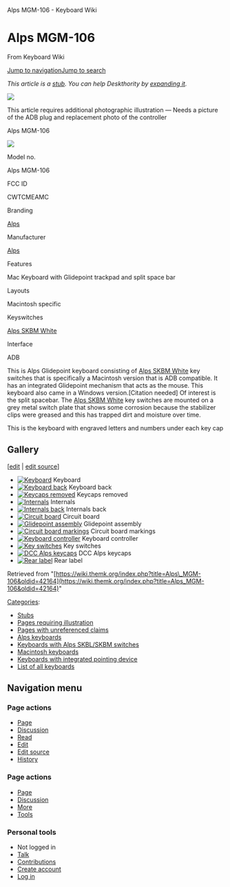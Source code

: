 Alps MGM-106 - Keyboard Wiki

Alps MGM-106
============

From Keyboard Wiki 

[Jump to navigation](https://wiki.themk.org/index.php/Alps_MGM-106#column-one)[Jump to search](https://wiki.themk.org/index.php/Alps_MGM-106#searchInput)

*This article is a [stub](https://wiki.themk.org/index.php/Deskthority:stub "Deskthority:stub"). You can help Deskthority by [expanding it](https://wiki.themk.org/index.php?title=Alps_MGM-106&action=edit).*

![](https://wiki.themk.org/images/1/1a/Template_icon--Illustration.png)

This article requires additional photographic illustration — Needs a picture of the ADB plug and replacement photo of the controller

Alps MGM-106

[![](https://wiki.themk.org/images/thumb/3/3e/Alps_MCM-106_Mac_keyboard.jpg/500px-Alps_MCM-106_Mac_keyboard.jpg)](https://wiki.themk.org/index.php/File:Alps_MCM-106_Mac_keyboard.jpg)

Model no.

Alps MGM-106

FCC ID

CWTCMEAMC

Branding

[Alps](https://wiki.themk.org/index.php/Alps "Alps")

Manufacturer

[Alps](https://wiki.themk.org/index.php/Alps "Alps")

Features

Mac Keyboard with Glidepoint trackpad and split space bar

Layouts

Macintosh specific

Keyswitches

[Alps SKBM White](https://wiki.themk.org/index.php/Alps_SKBM_White "Alps SKBM White")

Interface

ADB

This is Alps Glidepoint keyboard consisting of [Alps SKBM White](https://wiki.themk.org/index.php/Alps_SKBM_White "Alps SKBM White") key switches that is specifically a Macintosh version that is ADB compatible. It has an integrated Glidepoint mechanism that acts as the mouse. This keyboard also came in a Windows version.\[Citation needed\] Of interest is the split spacebar. The [Alps SKBM White](https://wiki.themk.org/index.php/Alps_SKBM_White "Alps SKBM White") key switches are mounted on a grey metal switch plate that shows some corrosion because the stabilizer clips were greased and this has trapped dirt and moisture over time.

This is the keyboard with engraved letters and numbers under each key cap

Gallery
-------

\[[edit](https://wiki.themk.org/index.php?title=Alps_MGM-106&veaction=edit&section=1 "Edit section: Gallery") | [edit source](https://wiki.themk.org/index.php?title=Alps_MGM-106&action=edit&section=1 "Edit section's source code: Gallery")\]

*   [![Keyboard](https://wiki.themk.org/images/thumb/3/3e/Alps_MCM-106_Mac_keyboard.jpg/500px-Alps_MCM-106_Mac_keyboard.jpg)](https://wiki.themk.org/index.php/File:Alps_MCM-106_Mac_keyboard.jpg "Keyboard") Keyboard 
*   [![Keyboard back](https://wiki.themk.org/images/thumb/6/60/Alps_MCM-106_Mac_back.jpg/500px-Alps_MCM-106_Mac_back.jpg)](https://wiki.themk.org/index.php/File:Alps_MCM-106_Mac_back.jpg "Keyboard back") Keyboard back 
*   [![Keycaps removed](https://wiki.themk.org/images/thumb/3/35/Alps_MCM-106_Mac_no_key_caps.jpg/500px-Alps_MCM-106_Mac_no_key_caps.jpg)](https://wiki.themk.org/index.php/File:Alps_MCM-106_Mac_no_key_caps.jpg "Keycaps removed") Keycaps removed 
*   [![Internals](https://wiki.themk.org/images/thumb/0/0a/Alps_MCM-106_Mac_internals.jpg/500px-Alps_MCM-106_Mac_internals.jpg)](https://wiki.themk.org/index.php/File:Alps_MCM-106_Mac_internals.jpg "Internals") Internals 
*   [![Internals back](https://wiki.themk.org/images/thumb/a/a2/Alps_MCM-106_Mac_internals_back.jpg/500px-Alps_MCM-106_Mac_internals_back.jpg)](https://wiki.themk.org/index.php/File:Alps_MCM-106_Mac_internals_back.jpg "Internals back") Internals back 
*   [![Circuit board](https://wiki.themk.org/images/thumb/f/fb/Alps_MCM-106_Mac_PCB.jpg/500px-Alps_MCM-106_Mac_PCB.jpg)](https://wiki.themk.org/index.php/File:Alps_MCM-106_Mac_PCB.jpg "Circuit board") Circuit board 
*   [![Glidepoint assembly](https://wiki.themk.org/images/thumb/d/d4/Alps_MCM-106_Mac_MCM-106_assemby.jpg/500px-Alps_MCM-106_Mac_MCM-106_assemby.jpg)](https://wiki.themk.org/index.php/File:Alps_MCM-106_Mac_MCM-106_assemby.jpg "Glidepoint assembly") Glidepoint assembly 
*   [![Circuit board markings](https://wiki.themk.org/images/thumb/a/a9/Alps_MCM-106_Mac_PCB_marking.jpg/500px-Alps_MCM-106_Mac_PCB_marking.jpg)](https://wiki.themk.org/index.php/File:Alps_MCM-106_Mac_PCB_marking.jpg "Circuit board markings") Circuit board markings 
*   [![Keyboard controller](https://wiki.themk.org/images/thumb/d/dc/Alps_MCM-106_Mac_IC_date.jpg/500px-Alps_MCM-106_Mac_IC_date.jpg)](https://wiki.themk.org/index.php/File:Alps_MCM-106_Mac_IC_date.jpg "Keyboard controller") Keyboard controller 
*   [![Key switches](https://wiki.themk.org/images/thumb/c/c9/Alps_MCM-106_Mac_key_switches.jpg/500px-Alps_MCM-106_Mac_key_switches.jpg)](https://wiki.themk.org/index.php/File:Alps_MCM-106_Mac_key_switches.jpg "Key switches") Key switches 
*   [![DCC Alps keycaps](https://wiki.themk.org/images/thumb/e/e6/Alps_MCM-106_Mac_DCC_Alps_Key_Cap.jpg/500px-Alps_MCM-106_Mac_DCC_Alps_Key_Cap.jpg)](https://wiki.themk.org/index.php/File:Alps_MCM-106_Mac_DCC_Alps_Key_Cap.jpg "DCC Alps keycaps") DCC Alps keycaps 
*   [![Rear label](https://wiki.themk.org/images/thumb/4/4c/Alps_MCM-106_Mac_rear_label.jpg/500px-Alps_MCM-106_Mac_rear_label.jpg)](https://wiki.themk.org/index.php/File:Alps_MCM-106_Mac_rear_label.jpg "Rear label") Rear label

Retrieved from "[https://wiki.themk.org/index.php?title=Alps\_MGM-106&oldid=42164](https://wiki.themk.org/index.php?title=Alps_MGM-106&oldid=42164)"

[Categories](https://wiki.themk.org/index.php/Special:Categories "Special:Categories"):

*   [Stubs](https://wiki.themk.org/index.php/Category:Stubs "Category:Stubs")
*   [Pages requiring illustration](https://wiki.themk.org/index.php/Category:Pages_requiring_illustration "Category:Pages requiring illustration")
*   [Pages with unreferenced claims](https://wiki.themk.org/index.php/Category:Pages_with_unreferenced_claims "Category:Pages with unreferenced claims")
*   [Alps keyboards](https://wiki.themk.org/index.php/Category:Alps_keyboards "Category:Alps keyboards")
*   [Keyboards with Alps SKBL/SKBM switches](https://wiki.themk.org/index.php/Category:Keyboards_with_Alps_SKBL/SKBM_switches "Category:Keyboards with Alps SKBL/SKBM switches")
*   [Macintosh keyboards](https://wiki.themk.org/index.php/Category:Macintosh_keyboards "Category:Macintosh keyboards")
*   [Keyboards with integrated pointing device](https://wiki.themk.org/index.php/Category:Keyboards_with_integrated_pointing_device "Category:Keyboards with integrated pointing device")
*   [List of all keyboards](https://wiki.themk.org/index.php/Category:List_of_all_keyboards "Category:List of all keyboards")

Navigation menu
---------------

### Page actions

*   [Page](https://wiki.themk.org/index.php/Alps_MGM-106 "View the content page [c]")
*   [Discussion](https://wiki.themk.org/index.php?title=Talk:Alps_MGM-106&action=edit&redlink=1 "Discussion about the content page (page does not exist) [t]")
*   [Read](https://wiki.themk.org/index.php/Alps_MGM-106)
*   [Edit](https://wiki.themk.org/index.php?title=Alps_MGM-106&veaction=edit "Edit this page [v]")
*   [Edit source](https://wiki.themk.org/index.php?title=Alps_MGM-106&action=edit "Edit the source code of this page [e]")
*   [History](https://wiki.themk.org/index.php?title=Alps_MGM-106&action=history "Past revisions of this page [h]")

### Page actions

*   [Page](https://wiki.themk.org/index.php/Alps_MGM-106 "Page")
*   [Discussion](https://wiki.themk.org/index.php?title=Talk:Alps_MGM-106&action=edit&redlink=1 " (page does not exist)")
*   [More](https://wiki.themk.org/index.php/Alps_MGM-106#p-cactions)
*   [Tools](https://wiki.themk.org/index.php/Alps_MGM-106#p-tb "Tools")

### Personal tools

*   Not logged in
*   [Talk](https://wiki.themk.org/index.php/Special:MyTalk "Discussion about edits from this IP address [n]")
*   [Contributions](https://wiki.themk.org/index.php/Special:MyContributions "A list of edits made from this IP address [y]")
*   [Create account](https://wiki.themk.org/index.php?title=Special:CreateAccount&returnto=Alps+MGM-106 "You are encouraged to create an account and log in; however, it is not mandatory")
*   [Log in](https://wiki.themk.org/index.php?title=Special:UserLogin&returnto=Alps+MGM-106 "You are encouraged to log in; however, it is not mandatory [o]")

[](https://wiki.themk.org/index.php/Main_Page) [](https://wiki.themk.org/index.php/Alps_MGM-106#sidebar "Jump to navigation")[](https://wiki.themk.org/index.php/Alps_MGM-106#p-personal "user tools")[](https://wiki.themk.org/index.php/Alps_MGM-106#globalWrapper "back to top")